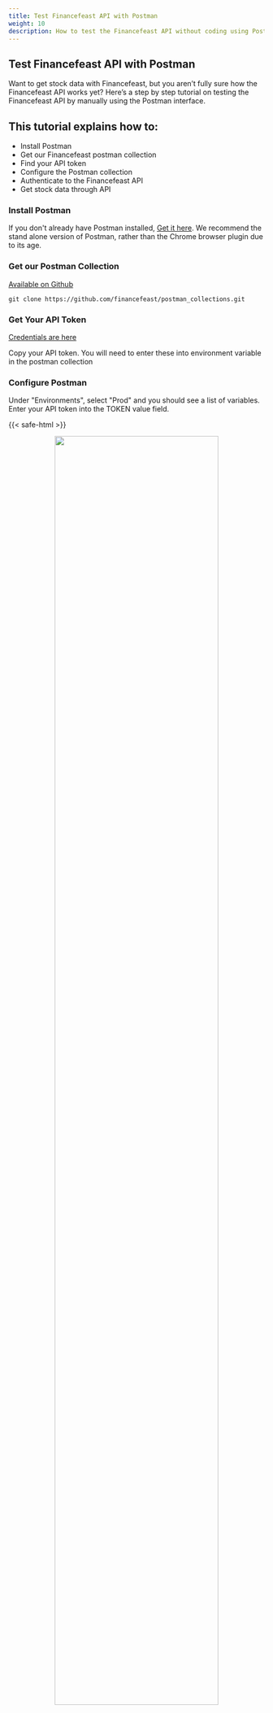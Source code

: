 ```yaml
---
title: Test Financefeast API with Postman
weight: 10
description: How to test the Financefeast API without coding using Postman.
---
```


## Test Financefeast API with Postman
Want to get stock data with Financefeast, but you aren’t fully sure how the Financefeast API works yet? Here’s a step by step tutorial on testing the Financefeast API by manually using the Postman interface.

## This tutorial explains how to:
* Install Postman
* Get our Financefeast postman collection
* Find your API token
* Configure the Postman collection
* Authenticate to the Financefeast API  
* Get stock data through API

### Install Postman
If you don't already have Postman installed, [Get it here](https://app.getpostman.com/app/download/win64).
We recommend the stand alone version of Postman, rather than the Chrome browser plugin due to its age.

### Get our Postman Collection
[Available on Github](https://github.com/financefeast/postman_collections)

```commandline
git clone https://github.com/financefeast/postman_collections.git
```

### Get Your API Token
[Credentials are here](https://customer.financefeast.io/#creds)

Copy your API token. You will need to enter these into environment variable in the postman collection

### Configure Postman
Under "Environments", select "Prod" and you should see a list of variables. 
Enter your API token into the TOKEN value field.

{{< safe-html >}}
<center><img src="./environment.png" width="80%"></center>
{{< /safe-html >}}

{{< note >}} Make sure the 'Environment' is set to 'Prod' {{< /note >}}

### Get Stock Data
Once you have entered your TOKEN into the TOKEN environment variable, under "Collections", run "EOD". You should see data for the pre-defined ticker. 
You can change the ticker, and the date by changing the query params.

{{< safe-html >}}
<center><img src="./data.png" width="80%"></center>
{{< /safe-html >}}